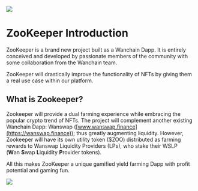 
![](/zoo_logo.png)

# ZooKeeper Introduction

ZooKeeper is a brand new project built as a Wanchain Dapp. It is entirely conceived and developed by passionate members of the community with some collaboration from the Wanchain team.

ZooKeeper will drastically improve the functionality of NFTs by giving them a real use case within our platform.


## What is Zookeeper?

Zookeeper will provide a dual farming experience while embracing the popular crypto trend of NFTs. The project will complement another existing Wanchain Dapp: Wanswap ([www.wanswap.finance](https://wanswap.finance)); thus greatly augmenting liquidity. However, Zookeeper will have its own utility token ($ZOO) distributed as farming rewards to Wanswap Liquidity Providers (LPs), who stake their WSLP (**W**an **S**wap **L**iquidity **P**rovider tokens). 

All this makes ZooKeeper a unique gamified yield farming Dapp with profit potential and gaming fun.

![](/ss.jpg)
